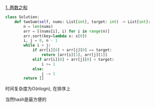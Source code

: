 


[1. 两数之和](https://leetcode.cn/problems/two-sum/description/)

```python []
class Solution:
    def twoSum(self, nums: List[int], target: int) -> List[int]:
        n = len(nums)
        arr = [(nums[i], i) for i in range(n)]
        arr.sort(key=lambda x: x[0])
        i, j = 0, n - 1
        while i < j:
            if arr[i][0] + arr[j][0] == target:
                return [arr[i][1], arr[j][1]]
            elif arr[i][0] + arr[j][0] < target:
                i += 1
            else:
                j -= 1
        return []
```

时间复杂度为O(nlogn), 在排序上

当然hash是最方便的

